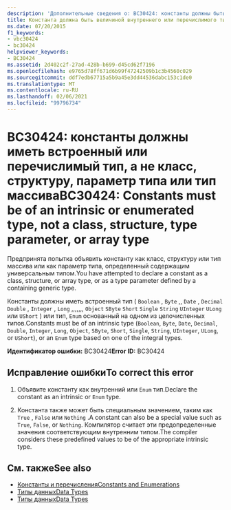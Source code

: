 ```yaml
---
description: 'Дополнительные сведения о: BC30424: константы должны быть встроенными или перечисляемыми типами, а не классом, структурой, параметром типа или типом массива'
title: Константа должна быть величиной внутреннего или перечислимого типа, а не классом, структурой, параметром типа или массивом
ms.date: 07/20/2015
f1_keywords:
- vbc30424
- bc30424
helpviewer_keywords:
- BC30424
ms.assetid: 2d402c2f-27ad-428b-b699-d45cd62f7196
ms.openlocfilehash: e9765d78ff671d6b99f47242509b1c3b4560c029
ms.sourcegitcommit: ddf7edb67715a5b9a45e3dd44536dabc153c1de0
ms.translationtype: MT
ms.contentlocale: ru-RU
ms.lasthandoff: 02/06/2021
ms.locfileid: "99796734"
---
```

# <a name="bc30424-constants-must-be-of-an-intrinsic-or-enumerated-type-not-a-class-structure-type-parameter-or-array-type"></a><span data-ttu-id="6f443-103">BC30424: константы должны иметь встроенный или перечислимый тип, а не класс, структуру, параметр типа или тип массива</span><span class="sxs-lookup"><span data-stu-id="6f443-103">BC30424: Constants must be of an intrinsic or enumerated type, not a class, structure, type parameter, or array type</span></span>

<span data-ttu-id="6f443-104">Предпринята попытка объявить константу как класс, структуру или тип массива или как параметр типа, определенный содержащим универсальным типом.</span><span class="sxs-lookup"><span data-stu-id="6f443-104">You have attempted to declare a constant as a class, structure, or array type, or as a type parameter defined by a containing generic type.</span></span>

 <span data-ttu-id="6f443-105">Константы должны иметь встроенный тип ( `Boolean` , `Byte` ,, `Date` , `Decimal` `Double` , `Integer` , `Long` ,,,,,,, `Object` `SByte` `Short` `Single` `String` `UInteger` `ULong` или `UShort` ) или тип, `Enum` основанный на одном из целочисленных типов.</span><span class="sxs-lookup"><span data-stu-id="6f443-105">Constants must be of an intrinsic type (`Boolean`, `Byte`, `Date`, `Decimal`, `Double`, `Integer`, `Long`, `Object`, `SByte`, `Short`, `Single`, `String`, `UInteger`, `ULong`, or `UShort`), or an `Enum` type based on one of the integral types.</span></span>

 <span data-ttu-id="6f443-106">**Идентификатор ошибки:** BC30424</span><span class="sxs-lookup"><span data-stu-id="6f443-106">**Error ID:** BC30424</span></span>

## <a name="to-correct-this-error"></a><span data-ttu-id="6f443-107">Исправление ошибки</span><span class="sxs-lookup"><span data-stu-id="6f443-107">To correct this error</span></span>

1. <span data-ttu-id="6f443-108">Объявите константу как внутренний или `Enum` тип.</span><span class="sxs-lookup"><span data-stu-id="6f443-108">Declare the constant as an intrinsic or `Enum` type.</span></span>

2. <span data-ttu-id="6f443-109">Константа также может быть специальным значением, таким как `True` , `False` или `Nothing` .</span><span class="sxs-lookup"><span data-stu-id="6f443-109">A constant can also be a special value such as `True`, `False`, or `Nothing`.</span></span> <span data-ttu-id="6f443-110">Компилятор считает эти предопределенные значения соответствующим внутренним типом.</span><span class="sxs-lookup"><span data-stu-id="6f443-110">The compiler considers these predefined values to be of the appropriate intrinsic type.</span></span>

## <a name="see-also"></a><span data-ttu-id="6f443-111">См. также</span><span class="sxs-lookup"><span data-stu-id="6f443-111">See also</span></span>

- [<span data-ttu-id="6f443-112">Константы и перечисления</span><span class="sxs-lookup"><span data-stu-id="6f443-112">Constants and Enumerations</span></span>](../constants-and-enumerations.md)
- [<span data-ttu-id="6f443-113">Типы данных</span><span class="sxs-lookup"><span data-stu-id="6f443-113">Data Types</span></span>](../../programming-guide/language-features/data-types/index.md)
- [<span data-ttu-id="6f443-114">Типы данных</span><span class="sxs-lookup"><span data-stu-id="6f443-114">Data Types</span></span>](../data-types/index.md)
